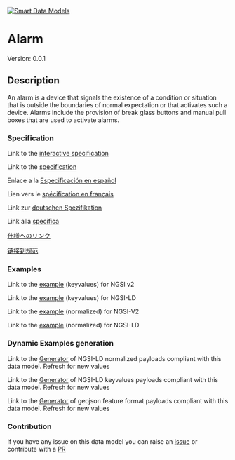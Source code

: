 [![Smart Data Models](https://smartdatamodels.org/wp-content/uploads/2022/01/SmartDataModels_logo.png "Logo")](https://smartdatamodels.org)
# Alarm
Version: 0.0.1

## Description 

An alarm is a device that signals the existence of a condition or situation that is outside the boundaries of normal expectation or that activates such a device.  Alarms include the provision of break glass buttons and manual pull boxes that are used to activate alarms.
### Specification

Link to the [interactive specification](https://swagger.lab.fiware.org/?url=https://smart-data-models.github.io/dataModel.S4BLDG/Alarm/swagger.yaml)

Link to the [specification](https://github.com/smart-data-models/dataModel.S4BLDG/blob/master/Alarm/doc/spec.md)

Enlace a la [Especificación en español](https://github.com/smart-data-models/dataModel.S4BLDG/blob/master/Alarm/doc/spec_ES.md)

Lien vers le [spécification en français](https://github.com/smart-data-models/dataModel.S4BLDG/blob/master/Alarm/doc/spec_FR.md)

Link zur [deutschen Spezifikation](https://github.com/smart-data-models/dataModel.S4BLDG/blob/master/Alarm/doc/spec_DE.md)

Link alla [specifica](https://github.com/smart-data-models/dataModel.S4BLDG/blob/master/Alarm/doc/spec_IT.md)

[仕様へのリンク](https://github.com/smart-data-models/dataModel.S4BLDG/blob/master/Alarm/doc/spec_JA.md)

[链接到规范](https://github.com/smart-data-models/dataModel.S4BLDG/blob/master/Alarm/doc/spec_ZH.md)
### Examples

Link to the [example](https://smart-data-models.github.io/dataModel.S4BLDG/Alarm/examples/example.json) (keyvalues) for NGSI v2

Link to the [example](https://smart-data-models.github.io/dataModel.S4BLDG/Alarm/examples/example.jsonld) (keyvalues) for NGSI-LD

Link to the [example](https://smart-data-models.github.io/dataModel.S4BLDG/Alarm/examples/example-normalized.json) (normalized) for NGSI-V2

Link to the [example](https://smart-data-models.github.io/dataModel.S4BLDG/Alarm/examples/example-normalized.jsonld) (normalized) for NGSI-LD
### Dynamic Examples generation

Link to the [Generator](https://smartdatamodels.org/extra/ngsi-ld_generator.php?schemaUrl=https://raw.githubusercontent.com/smart-data-models/dataModel.S4BLDG/master/Alarm/schema.json&email=info@smartdatamodels.org) of NGSI-LD normalized payloads compliant with this data model. Refresh for new values

Link to the [Generator](https://smartdatamodels.org/extra/ngsi-ld_generator_keyvalues.php?schemaUrl=https://raw.githubusercontent.com/smart-data-models/dataModel.S4BLDG/master/Alarm/schema.json&email=info@smartdatamodels.org) of NGSI-LD keyvalues payloads compliant with this data model. Refresh for new values

Link to the [Generator](https://smartdatamodels.org/extra/geojson_features_generator.php?schemaUrl=https://raw.githubusercontent.com/smart-data-models/dataModel.S4BLDG/master/Alarm/schema.json&email=info@smartdatamodels.org) of geojson feature format payloads compliant with this data model. Refresh for new values
### Contribution

 If you have any issue on this data model you can raise an [issue](https://github.com/smart-data-models/dataModel.S4BLDG/issues)  or contribute with a [PR](https://github.com/smart-data-models/dataModel.S4BLDG/pulls)